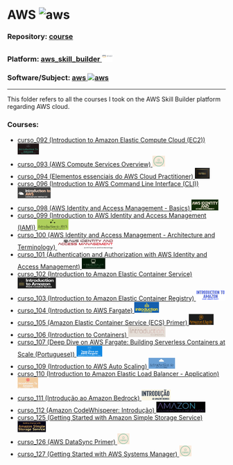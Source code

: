 # AWS   <img src="https://cdn.jsdelivr.net/gh/devicons/devicon@latest/icons/amazonwebservices/amazonwebservices-original-wordmark.svg" alt="aws" width="auto" height="45">

### Repository: [course](../../)
### Platform: <a href="../">aws_skill_builder   <img src="https://github.com/PedroHeeger/main/blob/main/0-aux/logos/plataforma/aws_skill_builder.png" alt="aws_skill_builder" width="auto" height="25"></a>
### Software/Subject: <a href="./">aws   <img src="https://cdn.jsdelivr.net/gh/devicons/devicon@latest/icons/amazonwebservices/amazonwebservices-original-wordmark.svg" alt="aws" width="auto" height="25"></a>

---

This folder refers to all the courses I took on the AWS Skill Builder platform regarding AWS cloud.

### Courses:
- <a href="./curso_092">curso_092 (Introduction to Amazon Elastic Compute Cloud (EC2))   <img src="./curso_092/0-aux/logo_course.png" alt="curso_092" width="auto" height="25"></a>
- <a href="./curso_093">curso_093 (AWS Compute Services Overview)   <img src="./curso_093/0-aux/logo_course.png" alt="curso_093" width="auto" height="25"></a>
- <a href="./curso_094">curso_094 (Elementos essenciais do AWS Cloud Practitioner)   <img src="./curso_094/0-aux/logo_course.png" alt="curso_094" width="auto" height="25"></a>
- <a href="./curso_096">curso_096 (Introduction to AWS Command Line Interface (CLI))   <img src="./curso_096/0-aux/logo_course.png" alt="curso_096" width="auto" height="25"></a>
- <a href="./curso_098">curso_098 (AWS Identity and Access Management - Basics)   <img src="./curso_098/0-aux/logo_course.png" alt="curso_098" width="auto" height="25"></a>
- <a href="./curso_099">curso_099 (Introduction to AWS Identity and Access Management (IAM))   <img src="./curso_099/0-aux/logo_course.png" alt="curso_099" width="auto" height="25"></a>
- <a href="./curso_100">curso_100 (AWS Identity and Access Management - Architecture and Terminology)   <img src="./curso_100/0-aux/logo_course.png" alt="curso_100" width="auto" height="25"></a>
- <a href="./curso_101">curso_101 (Authentication and Authorization with AWS Identity and Access Management)   <img src="./curso_101/0-aux/logo_course.png" alt="curso_101" width="auto" height="25"></a>
- <a href="./curso_102">curso_102 (Introduction to Amazon Elastic Container Service)   <img src="./curso_102/0-aux/logo_course.png" alt="curso_102" width="auto" height="25"></a>
- <a href="./curso_103">curso_103 (Introduction to Amazon Elastic Container Registry)   <img src="./curso_103/0-aux/logo_course.png" alt="curso_103" width="auto" height="25"></a>
- <a href="./curso_104">curso_104 (Introduction to AWS Fargate)   <img src="./curso_104/0-aux/logo_course.png" alt="curso_104" width="auto" height="25"></a>
- <a href="./curso_105">curso_105 (Amazon Elastic Container Service (ECS) Primer)   <img src="./curso_105/0-aux/logo_course.png" alt="curso_105" width="auto" height="25"></a>
- <a href="./curso_106">curso_106 (Introduction to Containers)   <img src="./curso_106/0-aux/logo_course.png" alt="curso_106" width="auto" height="25"></a>
- <a href="./curso_107">curso_107 (Deep Dive on AWS Fargate: Building Serverless Containers at Scale (Portuguese))   <img src="./curso_107/0-aux/logo_course.png" alt="curso_107" width="auto" height="25"></a>
- <a href="./curso_109">curso_109 (Introduction to AWS Auto Scaling)   <img src="./curso_109/0-aux/logo_course.png" alt="curso_109" width="auto" height="25"></a>
- <a href="./curso_110">curso_110 (Introduction to Amazon Elastic Load Balancer - Application)   <img src="./curso_110/0-aux/logo_course.png" alt="curso_110" width="auto" height="25"></a>
- <a href="./curso_111">curso_111 (Introdução ao Amazon Bedrock)   <img src="./curso_111/0-aux/logo_course.png" alt="curso_111" width="auto" height="25"></a>
- <a href="./curso_112">curso_112 (Amazon CodeWhisperer: Introdução)   <img src="./curso_112/0-aux/logo_course.png" alt="curso_112" width="auto" height="25"></a>
- <a href="./curso_125">curso_125 (Getting Started with Amazon Simple Storage Service)   <img src="./curso_125/0-aux/logo_course.png" alt="curso_125" width="auto" height="25"></a>
- <a href="./curso_126">curso_126 (AWS DataSync Primer)   <img src="./curso_126/0-aux/logo_course.png" alt="curso_126" width="auto" height="25"></a>
- <a href="./curso_127">curso_127 (Getting Started with AWS Systems Manager)   <img src="./curso_127/0-aux/logo_course.png" alt="curso_127" width="auto" height="25"></a>
